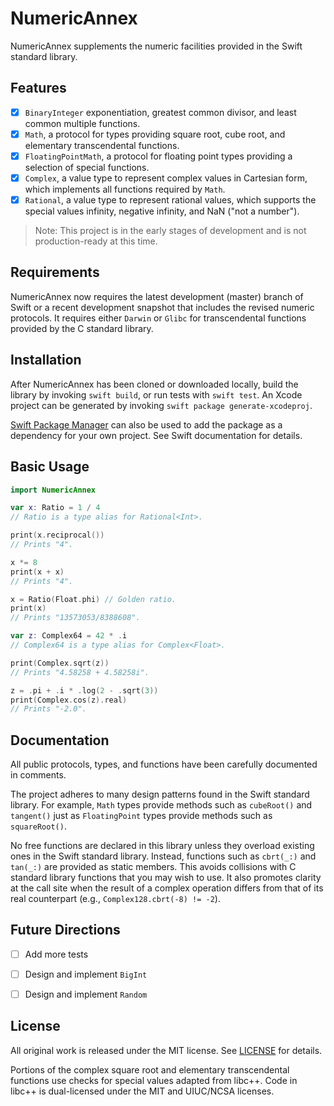 # NumericAnnex

NumericAnnex supplements the numeric facilities provided in the Swift standard
library.


## Features

- [x] `BinaryInteger` exponentiation, greatest common divisor, and least common
      multiple functions.
- [x] `Math`, a protocol for types providing square root, cube root, and
      elementary transcendental functions.
- [x] `FloatingPointMath`, a protocol for floating point types providing a
      selection of special functions.
- [x] `Complex`, a value type to represent complex values in Cartesian form,
      which implements all functions required by `Math`.
- [x] `Rational`, a value type to represent rational values, which supports the
      special values infinity, negative infinity, and NaN ("not a number").

> Note: This project is in the early stages of development and is not
> production-ready at this time.


## Requirements

NumericAnnex now requires the latest development (master) branch of Swift or a
recent development snapshot that includes the revised numeric protocols. It
requires either `Darwin` or `Glibc` for transcendental functions provided by the
C standard library.


## Installation

After NumericAnnex has been cloned or downloaded locally, build the library by
invoking `swift build`, or run tests with `swift test`. An Xcode project can be
generated by invoking `swift package generate-xcodeproj`.

[Swift Package Manager](https://swift.org/package-manager/) can also be used to
add the package as a dependency for your own project. See Swift documentation
for details.


## Basic Usage

```swift
import NumericAnnex

var x: Ratio = 1 / 4
// Ratio is a type alias for Rational<Int>.

print(x.reciprocal())
// Prints "4".

x *= 8
print(x + x)
// Prints "4".

x = Ratio(Float.phi) // Golden ratio.
print(x)
// Prints "13573053/8388608".

var z: Complex64 = 42 * .i
// Complex64 is a type alias for Complex<Float>.

print(Complex.sqrt(z))
// Prints "4.58258 + 4.58258i".

z = .pi + .i * .log(2 - .sqrt(3))
print(Complex.cos(z).real)
// Prints "-2.0".
```


## Documentation

All public protocols, types, and functions have been carefully documented in
comments.

The project adheres to many design patterns found in the Swift standard library.
For example, `Math` types provide methods such as `cubeRoot()` and `tangent()`
just as `FloatingPoint` types provide methods such as `squareRoot()`.

No free functions are declared in this library unless they overload existing
ones in the Swift standard library. Instead, functions such as `cbrt(_:)` and
`tan(_:)` are provided as static members. This avoids collisions with C standard
library functions that you may wish to use. It also promotes clarity at the call
site when the result of a complex operation differs from that of its real
counterpart (e.g., `Complex128.cbrt(-8) != -2`).


## Future Directions

- [ ] Add more tests
- [ ] Design and implement `BigInt`
- [ ] Design and implement `Random`


## License

All original work is released under the MIT license. See
[LICENSE](https://github.com/xwu/NumericAnnex/blob/master/LICENSE) for details.

Portions of the complex square root and elementary transcendental functions use
checks for special values adapted from libc++. Code in libc++ is dual-licensed
under the MIT and UIUC/NCSA licenses.
